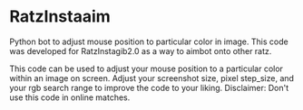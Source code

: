 # RatzInstaaim
Python bot to adjust mouse position to particular color in image.  This code was developed for RatzInstagib2.0 as a way to aimbot onto other ratz.

This code can be used to adjust your mouse position to a particular color within an image on screen.  Adjust your screenshot size, pixel step_size, and your rgb search range to improve the code to your liking.  Disclaimer: Don't use this code in online matches.
